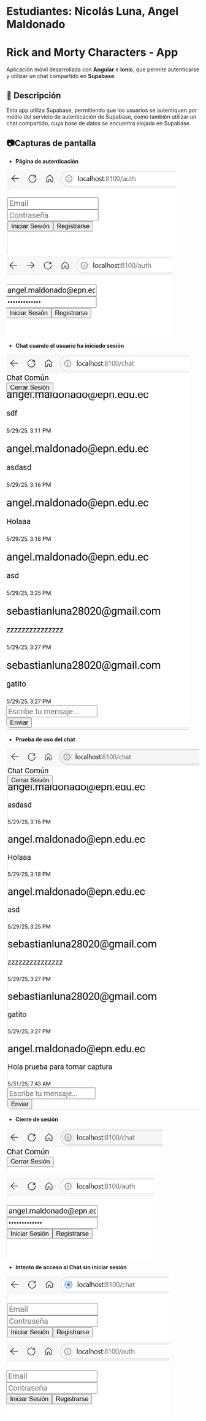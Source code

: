 # Estudiantes: Nicolás Luna, Angel Maldonado

# Rick and Morty Characters - App

Aplicación móvil desarrollada con **Angular** e **Ionic**, que permite autenticarse y utilizar un chat compartido en **Supabase**.

## 📱 Descripción

Esta app utiliza Supabase, permitiendo que los usuarios se autentiquen por medio del servicio de autenticación de Supabase, como también utilizar un chat compartido, cuya base de datos se encuentra alojada en Supabase.





## 📷Capturas de pantalla
 - **Página de autenticación**


![_](./src/assets/imgs/auth1.png)
![_](./src/assets/imgs/authCredenciales.png)




 - **Chat cuando el usuario ha iniciado sesión**


![_](./src/assets/imgs/chat.png )




 - **Prueba de uso del chat**

![_](./src/assets/imgs/chat2.png )




 - **Cierre de sesión**


![_](./src/assets/imgs/cerrarSesionBoton.png )

![_](./src/assets/imgs/cierreSesion.png )




 - **Intento de acceso al Chat sin iniciar sesión**


![_](./src/assets/imgs/cambioRutaSinLogeo.png )
![_](./src/assets/imgs/redirigeAuth.png )


